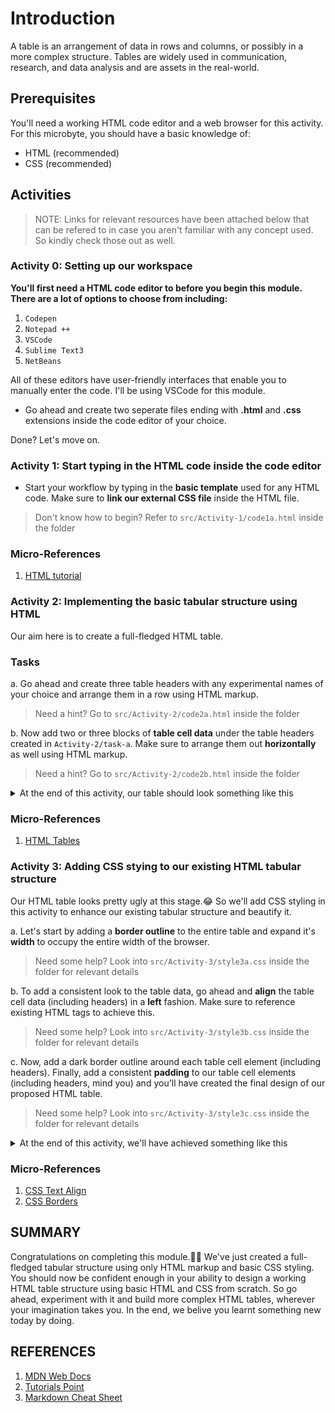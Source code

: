 # Introduction  

A table is an arrangement of data in rows and columns, or possibly in a more complex structure. Tables are widely used in communication, research, and data analysis and are assets in the real-world.

## Prerequisites

You'll need a working HTML code editor and a web browser for this activity. For this microbyte, you should have a basic knowledge of:

- HTML (recommended)
- CSS (recommended)

## Activities

> NOTE: Links for relevant resources have been attached below that can be refered to in case you aren't familiar with any concept used. So kindly check those out as well.  

### Activity 0: Setting up our workspace

**You'll first need a HTML code editor to before you begin this module. There are a lot of options to choose from including:**

1. `Codepen`
2. `Notepad ++`
3. `VSCode`
4. `Sublime Text3`
5. `NetBeans`

All of these editors have user-friendly interfaces that enable you to manually enter the code. I'll be using VSCode for this module.  

- Go ahead and create two seperate files ending with **.html** and **.css** extensions inside the code editor of your choice.  

Done? Let's move on.  


### Activity 1: Start typing in the HTML code inside the code editor  

- Start your workflow by typing in the **basic template** used for any HTML code. Make sure to **link our external CSS file** inside the HTML file.  

> Don't know how to begin? Refer to `src/Activity-1/code1a.html` inside the folder  

### Micro-References

1. [HTML tutorial](https://www.w3schools.com/html/)  


### Activity 2: Implementing the basic tabular structure using HTML  

Our aim here is to create a full-fledged HTML table.

### Tasks

a. Go ahead and create three table headers with any experimental names of your choice and arrange them in a row using HTML markup.  

> Need a hint? Go to `src/Activity-2/code2a.html` inside the folder  

b. Now add two or three blocks of **table cell data** under the table headers created in `Activity-2/task-a`. Make sure to arrange them out **horizontally** as well using HTML markup.  

> Need a hint? Go to `src/Activity-2/code2b.html` inside the folder  

<details>
<summary>At the end of this activity, our table should look something like this </summary>
![](images/Activity-2/table.PNG)	
</details>

### Micro-References  

1. [HTML Tables](https://developer.mozilla.org/en-US/docs/Web/HTML/Element/table)  


### Activity 3: Adding CSS stying to our existing HTML tabular structure

Our HTML table looks pretty ugly at this stage.😂 So we'll add CSS styling in this activity to enhance our existing tabular structure and beautify it.  

a. Let's start by adding a **border outline** to the entire table and expand it's **width** to occupy the entire width of the browser.  

> Need some help? Look into `src/Activity-3/style3a.css` inside the folder for relevant details    

b. To add a consistent look to the table data, go ahead and **align** the table cell data (including headers) in a **left** fashion. Make sure to reference existing HTML tags to achieve this.  

> Need some help? Look into `src/Activity-3/style3b.css` inside the folder for relevant details  

c. Now, add a dark border outline around each table cell element (including headers). Finally, add a consistent **padding** to our table cell elements (including headers, mind you) and you'll have created the final design of our proposed HTML table.  

> Need some help? Look into `src/Activity-3/style3c.css` inside the folder for relevant details

<details>
<summary>At the end of this activity, we'll have achieved something like this </summary>
![](images/Activity-3/table.PNG)	
</details>

### Micro-References  

1. [CSS Text Align](https://developer.mozilla.org/en-US/docs/Web/CSS/text-align)
2. [CSS Borders](https://www.w3schools.com/css/css_border.asp)  


## SUMMARY

Congratulations on completing this module.🎉🎉 We've just created a full-fledged tabular structure using only HTML markup and basic CSS styling. You should now be confident enough in your ability to design a working HTML table structure using basic HTML and CSS from scratch. So go ahead, experiment with it and build more complex HTML tables, wherever your imagination takes you. In the end, we belive you learnt something new today by doing.  

## REFERENCES

1. [MDN Web Docs](https://developer.mozilla.org/en-US/)
2. [Tutorials Point](https://www.tutorialspoint.com/index.htm)
3. [Markdown Cheat Sheet](https://www.markdownguide.org/cheat-sheet/)

